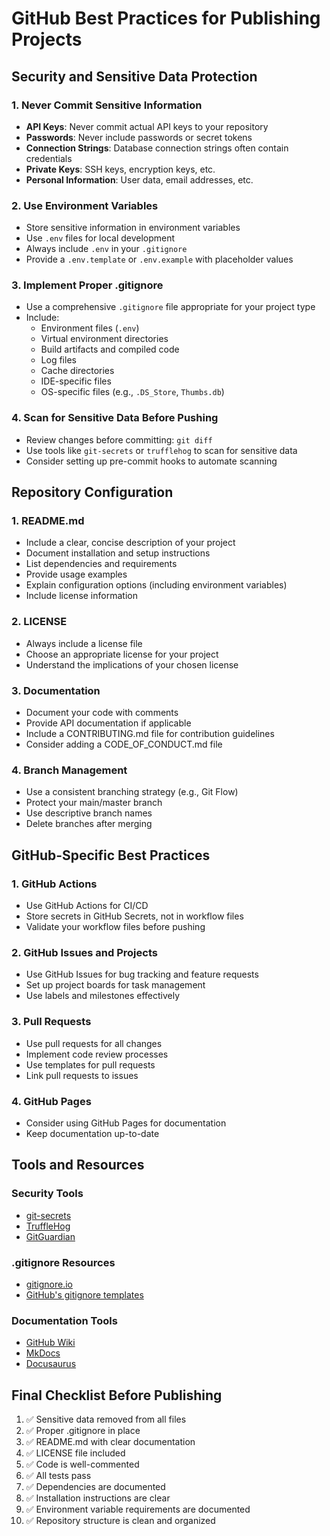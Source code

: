 # GitHub Best Practices for Publishing Projects

## Security and Sensitive Data Protection

### 1. Never Commit Sensitive Information
- **API Keys**: Never commit actual API keys to your repository
- **Passwords**: Never include passwords or secret tokens
- **Connection Strings**: Database connection strings often contain credentials
- **Private Keys**: SSH keys, encryption keys, etc.
- **Personal Information**: User data, email addresses, etc.

### 2. Use Environment Variables
- Store sensitive information in environment variables
- Use `.env` files for local development
- Always include `.env` in your `.gitignore`
- Provide a `.env.template` or `.env.example` with placeholder values

### 3. Implement Proper .gitignore
- Use a comprehensive `.gitignore` file appropriate for your project type
- Include:
  - Environment files (`.env`)
  - Virtual environment directories
  - Build artifacts and compiled code
  - Log files
  - Cache directories
  - IDE-specific files
  - OS-specific files (e.g., `.DS_Store`, `Thumbs.db`)

### 4. Scan for Sensitive Data Before Pushing
- Review changes before committing: `git diff`
- Use tools like `git-secrets` or `trufflehog` to scan for sensitive data
- Consider setting up pre-commit hooks to automate scanning

## Repository Configuration

### 1. README.md
- Include a clear, concise description of your project
- Document installation and setup instructions
- List dependencies and requirements
- Provide usage examples
- Explain configuration options (including environment variables)
- Include license information

### 2. LICENSE
- Always include a license file
- Choose an appropriate license for your project
- Understand the implications of your chosen license

### 3. Documentation
- Document your code with comments
- Provide API documentation if applicable
- Include a CONTRIBUTING.md file for contribution guidelines
- Consider adding a CODE_OF_CONDUCT.md file

### 4. Branch Management
- Use a consistent branching strategy (e.g., Git Flow)
- Protect your main/master branch
- Use descriptive branch names
- Delete branches after merging

## GitHub-Specific Best Practices

### 1. GitHub Actions
- Use GitHub Actions for CI/CD
- Store secrets in GitHub Secrets, not in workflow files
- Validate your workflow files before pushing

### 2. GitHub Issues and Projects
- Use GitHub Issues for bug tracking and feature requests
- Set up project boards for task management
- Use labels and milestones effectively

### 3. Pull Requests
- Use pull requests for all changes
- Implement code review processes
- Use templates for pull requests
- Link pull requests to issues

### 4. GitHub Pages
- Consider using GitHub Pages for documentation
- Keep documentation up-to-date

## Tools and Resources

### Security Tools
- [git-secrets](https://github.com/awslabs/git-secrets)
- [TruffleHog](https://github.com/trufflesecurity/trufflehog)
- [GitGuardian](https://www.gitguardian.com/)

### .gitignore Resources
- [gitignore.io](https://www.toptal.com/developers/gitignore)
- [GitHub's gitignore templates](https://github.com/github/gitignore)

### Documentation Tools
- [GitHub Wiki](https://docs.github.com/en/communities/documenting-your-project-with-wikis)
- [MkDocs](https://www.mkdocs.org/)
- [Docusaurus](https://docusaurus.io/)

## Final Checklist Before Publishing

1. ✅ Sensitive data removed from all files
2. ✅ Proper .gitignore in place
3. ✅ README.md with clear documentation
4. ✅ LICENSE file included
5. ✅ Code is well-commented
6. ✅ All tests pass
7. ✅ Dependencies are documented
8. ✅ Installation instructions are clear
9. ✅ Environment variable requirements are documented
10. ✅ Repository structure is clean and organized